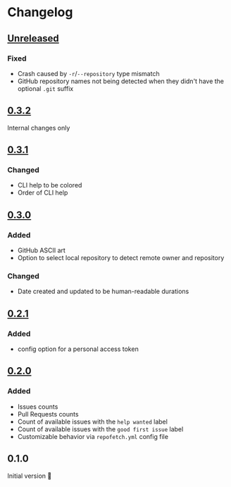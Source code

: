 # Changelog

## [Unreleased]

### Fixed

- Crash caused by `-r`/`--repository` type mismatch
- GitHub repository names not being detected when they didn't have the optional
  `.git` suffix

## [0.3.2]

Internal changes only

## [0.3.1]

### Changed

- CLI help to be colored
- Order of CLI help

## [0.3.0]

### Added

- GitHub ASCII art
- Option to select local repository to detect remote owner and repository

### Changed

- Date created and updated to be human-readable durations

## [0.2.1]

### Added

- config option for a personal access token

## [0.2.0]

### Added

- Issues counts
- Pull Requests counts
- Count of available issues with the `help wanted` label
- Count of available issues with the `good first issue` label
- Customizable behavior via `repofetch.yml` config file

## 0.1.0
Initial version :tada:

[Unreleased]: https://github.com/spenserblack/repofetch/compare/v0.3.2...HEAD
[0.3.2]: https://github.com/spenserblack/repofetch/compare/v0.3.1...v0.3.2
[0.3.1]: https://github.com/spenserblack/repofetch/compare/v0.3.0...v0.3.1
[0.3.0]: https://github.com/spenserblack/repofetch/compare/v0.2.1...v0.3.0
[0.2.1]: https://github.com/spenserblack/repofetch/compare/v0.2.0...v0.2.1
[0.2.0]: https://github.com/spenserblack/repofetch/compare/v0.1.0...v0.2.0

